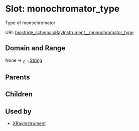 
# Slot: monochromator_type

Type of monochromator

URI: [biostride_schema:xRayInstrument__monochromator_type](https://w3id.org/biostride/schema/xRayInstrument__monochromator_type)


## Domain and Range

None &#8594;  <sub>0..1</sub> [String](types/String.md)

## Parents


## Children


## Used by

 * [XRayInstrument](XRayInstrument.md)
